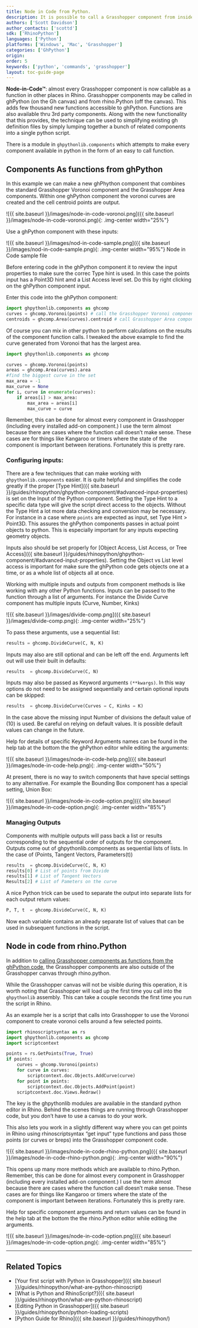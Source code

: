 ```yaml
---
title: Node in Code from Python.
description: It is possible to call a Grasshopper component from inside a Python.
authors: ['Scott Davidson']
author_contacts: ['scottd']
sdk: ['RhinoPython']
languages: ['Python']
platforms: ['Windows', 'Mac', 'Grasshopper']
categories: ['GhPython']
origin:
order: 5
keywords: ['python', 'commands', 'grasshopper']
layout: toc-guide-page
---
```


**Node-in-Code™**: almost every Grasshopper component is now callable as a function in other places in Rhino.  Grasshopper components may be called in ghPython (on the Gh canvas) and from rhino.Python (off the canvas). This adds few thousand new functions accessible to ghPython. Functions are also available thru 3rd party components.  Along with the new functionality that this provides, the technique can be used to simplifying existing gh definition files by simply lumping together a bunch of related components into a single python script.

There is a module in `ghpythonlib.components` which attempts to make every component available in python in the form of an easy to call function.

## Components As functions from ghPython

In this example we can make a new ghPhython component that combines the standard Grasshopper Voronoi component and the Grasshopper Area components.  Within one ghPython component the voronoi curves are created and the cell centroid points are output.

![{{ site.baseurl }}/images/node-in-code-voronoi.png]({{ site.baseurl }}/images/node-in-code-voronoi.png){: .img-center width="25%"}

Use a ghPython component with these inputs:

![{{ site.baseurl }}/images/nod-in-code-sample.png]({{ site.baseurl }}/images/nod-in-code-sample.png){: .img-center width="95%"}
Node in Code sample file

Before entering code in the ghPython component it to review the input properties to make sure the correc Type hint is used.  In this case the points input has a Point3D hint amd a List Access level set.  Do this by right clicking on the ghPython component input.

Enter this code into the ghPython component:

```python
import ghpythonlib.components as ghcomp
curves = ghcomp.Voronoi(points) # call the Grasshopper Voronoi component
centroids = ghcomp.Area(curves).centroid # call Grasshopper Area component with curves from Voronoi
```

Of course you can mix in other python to perform calculations on the results of the component function calls. I tweaked the above example to find the curve generated from Voronoi that has the largest area.

```python
import ghpythonlib.components as ghcomp

curves = ghcomp.Voronoi(points)
areas = ghcomp.Area(curves).area
#find the biggest curve in the set
max_area = -1
max_curve = None
for i, curve in enumerate(curves):
    if areas[i] > max_area:
        max_area = areas[i]
        max_curve = curve
```

Remember, this can be done for almost every component in Grasshopper (including every installed add-on component.) I use the term almost because there are cases where the function call doesn’t make sense. These cases are for things like Kangaroo or timers where the state of the component is important between iterations. Fortunately this is pretty rare.

### Configuring inputs:

There are a few techniques that can make working with `ghpythonlib.components` easier.
It is quite helpful and simplifies the code greatly if the proper [Type Hint]({{ site.baseurl }}/guides/rhinopython/ghpython-component/#advanced-input-properties) is set on the Input of the Python component. Setting the Type Hint to a specific data type will give the script direct access to the objects.   Without the Type Hint a lot more data checking and conversion may be necessary. For instance in a case where `points` are expected as input, set Type Hint > Point3D.  This assures the ghPython components passes in actual point objects to python. This is especially important for any inputs expecting geometry objects.

Inputs also should be set properly for [Object Access, List Access, or Tree Access]({{ site.baseurl }}/guides/rhinopython/ghpython-component/#advanced-input-properties).  Setting the Object vs List level access is important for make sure the ghPython code gets objects one at a time, or as a whole list of objects all at once.

Working with multiple inputs and outputs from component methods is like working with any other Python functions.  Inputs can be passed to the function through a list of arguments.  For instance the Divide Curve component has multiple inputs (Curve, Number, Kinks)


![{{ site.baseurl }}/images/divide-comp.png]({{ site.baseurl }}/images/divide-comp.png){: .img-center width="25%"}

To pass these arguments, use a sequential list:

```python
results = ghcomp.DivideCurve(C, N, K)
```

Inputs may also are still optional and can be left off the end. Arguments left out will use their built in defaults:

```python
results  = ghcomp.DivideCurve(C, N)
```

Inputs may also be passed as Keyword arguments `(**kwargs)`.  In this way options do not need to be assigned sequentially and certain optional inputs can be skipped:

```python
results  = ghcomp.DivideCurve(Curves = C, Kinks = K)
```

In the case above the missing input Number of divisions the default value of (10) is used.  Be careful on relying on default values.  It is possible default values can change in the future.

Help for details of specific Keyword Arguments names can be found in the help tab at the bottom the the ghPython editor while editing the arguments:

![{{ site.baseurl }}/images/node-in-code-help.png]({{ site.baseurl }}/images/node-in-code-help.png){: .img-center width="50%"}

At present, there is no way to switch components that have special settings to any alternative. For example the Bounding Box component has a special setting, Union Box:

![{{ site.baseurl }}/images/node-in-code-option.png]({{ site.baseurl }}/images/node-in-code-option.png){: .img-center width="85%"}

### Managing Outputs

Components with multiple outputs will pass back a list or results corresponding to the sequential order of outputs for the component. Outputs come out of  ghpythonlib.components as sequential lists of lists.  In the case of (Points, Tangent Vectors, Parameters(t))

```Python
results  = ghcomp.DivideCurve(C, N, K)
results[0] # List of points from Divide
results[1] # List of Tangent Vectors
Results[2] # List of Pameters on the curve
```

A nice Python trick can be used to separate the output into separate lists for each output return values:

```python
P, T, t  = ghcomp.DivideCurve(C, N, K)
```
Now each variable contains an already separate list of values that can be used in subsequent functions in the script.

## Node in code from rhino.Python

In addition to [calling Grasshopper components as functions from the ghPython code](#components-as-functions-from-ghpython), the Grasshopper components are also outside of the Grasshopper canvas through rhino.python.

While the Grasshopper canvas will not be visible during this operation, it is worth noting that Grasshopper will load up the first time you call into the `ghpythonlib` assembly.  This can take a couple seconds the first time you run the script in Rhino.

As an example her is a script that calls into Grasshopper to use the Voronoi component to create voronoi cells around a few selected points.

```python
import rhinoscriptsyntax as rs
import ghpythonlib.components as ghcomp
import scriptcontext

points = rs.GetPoints(True, True)
if points:
    curves = ghcomp.Voronoi(points)
    for curve in curves:
        scriptcontext.doc.Objects.AddCurve(curve)
    for point in points:
        scriptcontext.doc.Objects.AddPoint(point)
    scriptcontext.doc.Views.Redraw()
```
The key is the ghpythonlib modules are available in the standard python editor in Rhino. Behind the scenes things are running through Grasshopper code, but you don’t have to use a canvas to do your work.

This also lets you work in a slightly different way where you can get points in Rhino using rhinoscriptsyntax “get input” type functions and pass those points (or curves or breps) into the Grasshopper component code.

![{{ site.baseurl }}/images/node-in-code-rhino-python.png]({{ site.baseurl }}/images/node-in-code-rhino-python.png){: .img-center width="90%"}

This opens up many more methods which are available to rhino.Python. Remember, this can be done for almost every component in Grasshopper (including every installed add-on component.) I use the term almost because there are cases where the function call doesn’t make sense. These cases are for things like Kangaroo or timers where the state of the component is important between iterations. Fortunately this is pretty rare.

Help for specific component arguments and return values can be found in the help tab at the bottom the the rhino.Python editor while editing the arguments.

![{{ site.baseurl }}/images/node-in-code-option.png]({{ site.baseurl }}/images/node-in-code-option.png){: .img-center width="85%"}


---

## Related Topics

- [Your first script with Python in Grasshopper]({{ site.baseurl }}/guides/rhinopython/what-are-python-rhinoscript)
- [What is Python and RhinoScript?]({{ site.baseurl }}/guides/rhinopython/what-are-python-rhinoscript)
- [Editing Python in Grasshopper]({{ site.baseurl }}/guides/rhinopython/python-loading-scripts)
- [Python Guide for Rhino]({{ site.baseurl }}/guides/rhinopython/)
